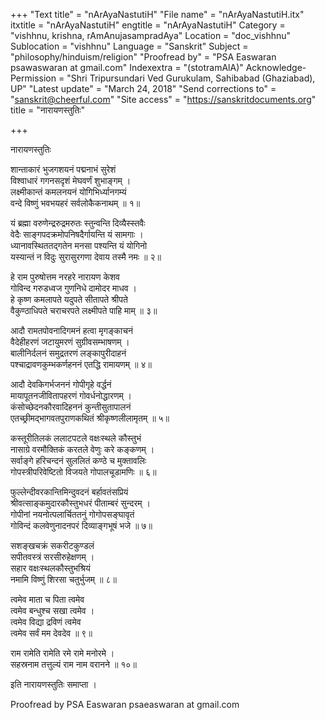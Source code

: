 +++
"Text title" = "nArAyaNastutiH"
"File name" = "nArAyaNastutiH.itx"
itxtitle = "nArAyaNastutiH"
engtitle = "nArAyaNastutiH"
Category = "vishhnu, krishna, rAmAnujasampradAya"
Location = "doc_vishhnu"
Sublocation = "vishhnu"
Language = "Sanskrit"
Subject = "philosophy/hinduism/religion"
"Proofread by" = "PSA Easwaran psawaswaran at gmail.com"
Indexextra = "(stotramAlA)"
Acknowledge-Permission = "Shri Tripursundari Ved Gurukulam, Sahibabad (Ghaziabad), UP"
"Latest update" = "March 24, 2018"
"Send corrections to" = "sanskrit@cheerful.com"
"Site access" = "https://sanskritdocuments.org"
title = "नारायणस्तुतिः"

+++
  
 नारायणस्तुतिः   
  
शान्ताकारं भुजगशयनं पद्मनाभं सुरेशं  
विश्वाधारं गगनसदृशं मेघवर्णं शुभाङ्गम् ।  
लक्ष्मीकान्तं कमलनयनं योगिभिर्ध्यानगम्यं  
वन्दे विष्णुं भवभयहरं सर्वलोकैकनाथम् ॥ १॥  
  
यं ब्रह्मा वरुणेन्द्ररुद्रमरुतः स्तुन्वन्ति दिव्यैस्स्तवैः  
वेदैः साङ्गपदक्रमोपनिषदैर्गायन्ति यं सामगाः ।  
ध्यानावस्थिततद्गतेन मनसा पश्यन्ति यं योगिनो  
यस्यान्तं न विदुः सुरासुरगणा देवाय तस्मै नमः ॥ २॥  
  
हे राम पुरुषोत्तम नरहरे नारायण केशव  
गोविन्द गरुडध्वज गुणनिधे दामोदर माधव ।  
हे कृष्ण कमलापते यदुपते सीतापते श्रीपते  
वैकुण्ठाधिपते चराचरपते लक्ष्मीपते पाहि माम् ॥ ३॥  
  
आदौ रामतपोवनादिगमनं हत्वा मृगङ्काचनं  
वैदेहीहरणं जटायुमरणं सुग्रीवसम्भाषणम् ।  
बालीनिर्दलनं समुद्रतरणं लङ्कापुरीदाहनं  
पश्चाद्रावणकुम्भकर्णहननं एतद्धि रामायणम् ॥ ४॥  
  
आदौ देवकिगर्भजननं गोपीगृहे वर्द्धनं  
मायापूतनजीवितापहरणं गोवर्धनोद्धारणम् ।  
कंसोच्छेदनकौरवादिहननं कुन्तीसुतापालनं  
एतच्छ्रीमद्भागवतपुराणकथितं श्रीकृष्णलीलामृतम् ॥ ५॥  
  
कस्तूरीतिलकं ललाटपटले वक्षःस्थले कौस्तुभं  
नासाग्रे वरमौक्तिकं करतले वेणुः करे कङ्कणम् ।  
सर्वाङ्गे हरिचन्दनं सुललितं कण्ठे च मुक्तावलिः  
गोपस्त्रीपरिवेष्टितो विजयते गोपालचूडामणिः ॥ ६॥  
  
फुल्लेन्दीवरकान्तिमिन्दुवदनं बर्हावतंसप्रियं  
श्रीवत्साङ्कमुदारकौस्तुभधरं पीताम्बरं सुन्दरम् ।  
गोपीनां नयनोत्पलार्चिततनुं गोगोपसङ्घावृतं  
गोविन्दं कलवेणुनादनपरं दिव्याङ्गभूषं भजे ॥ ७॥  
  
सशङ्खचक्रं सकरीटकुण्डलं  
सपीतवस्त्रं सरसीरुहेक्षणम् ।  
सहार वक्षःस्थलकौस्तुभश्रियं  
नमामि विष्णुं शिरसा चतुर्भुजम् ॥ ८॥  
  
त्वमेव माता च पिता त्वमेव  
त्वमेव बन्धुश्च सखा त्वमेव ।  
त्वमेव विद्या द्रविणं त्वमेव  
त्वमेव सर्वं मम देवदेव ॥ ९॥  
  
राम रामेति रामेति रमे रामे मनोरमे ।  
सहस्रनाम तत्तुल्यं राम नाम वरानने ॥ १०॥  
  
इति नारायणस्तुतिः समाप्ता ।  
  
  
Proofread by PSA Easwaran psaeaswaran at gmail.com  
  
